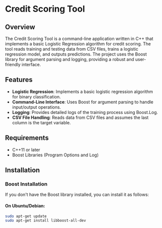# Credit Scoring Tool

## Overview

The Credit Scoring Tool is a command-line application written in C++ that implements a basic Logistic Regression algorithm for credit scoring. The tool reads training and testing data from CSV files, trains a logistic regression model, and outputs predictions. The project uses the Boost library for argument parsing and logging, providing a robust and user-friendly interface.

## Features

- **Logistic Regression**: Implements a basic logistic regression algorithm for binary classification.
- **Command-Line Interface**: Uses Boost for argument parsing to handle input/output operations.
- **Logging**: Provides detailed logs of the training process using Boost.Log.
- **CSV File Handling**: Reads data from CSV files and assumes the last column is the target variable.

## Requirements

- C++11 or later
- Boost Libraries (Program Options and Log)

## Installation

### Boost Installation

If you don't have the Boost library installed, you can install it as follows:

#### On Ubuntu/Debian:

```sh
sudo apt-get update
sudo apt-get install libboost-all-dev
